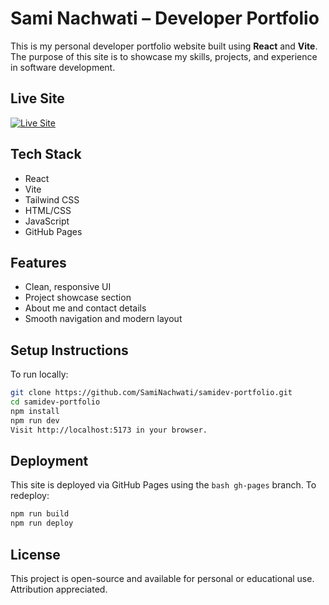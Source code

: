 # Sami Nachwati – Developer Portfolio

This is my personal developer portfolio website built using **React** and **Vite**. The purpose of this site is to showcase my skills, projects, and experience in software development.

## Live Site

[![Live Site](https://img.shields.io/badge/Website-Live-blue)](https://saminachwati.github.io/samidev-portfolio/)

## Tech Stack

- React
- Vite
- Tailwind CSS
- HTML/CSS
- JavaScript
- GitHub Pages

## Features

- Clean, responsive UI
- Project showcase section
- About me and contact details
- Smooth navigation and modern layout

## Setup Instructions

To run locally:

```bash
git clone https://github.com/SamiNachwati/samidev-portfolio.git
cd samidev-portfolio
npm install
npm run dev
Visit http://localhost:5173 in your browser.
```

## Deployment
This site is deployed via GitHub Pages using the ```bash gh-pages``` branch.
To redeploy:
```bash
npm run build
npm run deploy
```

## License
This project is open-source and available for personal or educational use. Attribution appreciated.
